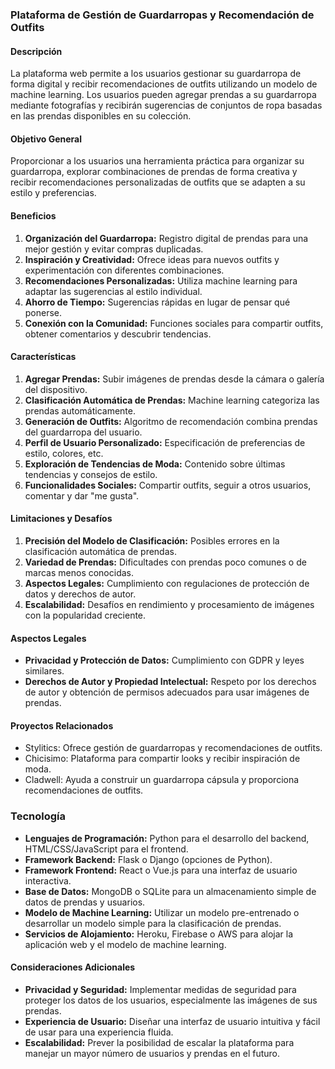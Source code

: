 ### Plataforma de Gestión de Guardarropas y Recomendación de Outfits

#### Descripción
La plataforma web permite a los usuarios gestionar su guardarropa de forma digital y recibir recomendaciones de outfits utilizando un modelo de machine learning. Los usuarios pueden agregar prendas a su guardarropa mediante fotografías y recibirán sugerencias de conjuntos de ropa basadas en las prendas disponibles en su colección.

#### Objetivo General
Proporcionar a los usuarios una herramienta práctica para organizar su guardarropa, explorar combinaciones de prendas de forma creativa y recibir recomendaciones personalizadas de outfits que se adapten a su estilo y preferencias.

#### Beneficios
1. **Organización del Guardarropa:** Registro digital de prendas para una mejor gestión y evitar compras duplicadas.
2. **Inspiración y Creatividad:** Ofrece ideas para nuevos outfits y experimentación con diferentes combinaciones.
3. **Recomendaciones Personalizadas:** Utiliza machine learning para adaptar las sugerencias al estilo individual.
4. **Ahorro de Tiempo:** Sugerencias rápidas en lugar de pensar qué ponerse.
5. **Conexión con la Comunidad:** Funciones sociales para compartir outfits, obtener comentarios y descubrir tendencias.

#### Características
1. **Agregar Prendas:** Subir imágenes de prendas desde la cámara o galería del dispositivo.
2. **Clasificación Automática de Prendas:** Machine learning categoriza las prendas automáticamente.
3. **Generación de Outfits:** Algoritmo de recomendación combina prendas del guardarropa del usuario.
4. **Perfil de Usuario Personalizado:** Especificación de preferencias de estilo, colores, etc.
5. **Exploración de Tendencias de Moda:** Contenido sobre últimas tendencias y consejos de estilo.
6. **Funcionalidades Sociales:** Compartir outfits, seguir a otros usuarios, comentar y dar "me gusta".

#### Limitaciones y Desafíos
1. **Precisión del Modelo de Clasificación:** Posibles errores en la clasificación automática de prendas.
2. **Variedad de Prendas:** Dificultades con prendas poco comunes o de marcas menos conocidas.
3. **Aspectos Legales:** Cumplimiento con regulaciones de protección de datos y derechos de autor.
4. **Escalabilidad:** Desafíos en rendimiento y procesamiento de imágenes con la popularidad creciente.

#### Aspectos Legales
- **Privacidad y Protección de Datos:** Cumplimiento con GDPR y leyes similares.
- **Derechos de Autor y Propiedad Intelectual:** Respeto por los derechos de autor y obtención de permisos adecuados para usar imágenes de prendas.

#### Proyectos Relacionados
- Stylitics: Ofrece gestión de guardarropas y recomendaciones de outfits.
- Chicisimo: Plataforma para compartir looks y recibir inspiración de moda.
- Cladwell: Ayuda a construir un guardarropa cápsula y proporciona recomendaciones de outfits.

### Tecnología

- **Lenguajes de Programación:** Python para el desarrollo del backend, HTML/CSS/JavaScript para el frontend.
- **Framework Backend:** Flask o Django (opciones de Python).
- **Framework Frontend:** React o Vue.js para una interfaz de usuario interactiva.
- **Base de Datos:** MongoDB o SQLite para un almacenamiento simple de datos de prendas y usuarios.
- **Modelo de Machine Learning:** Utilizar un modelo pre-entrenado o desarrollar un modelo simple para la clasificación de prendas.
- **Servicios de Alojamiento:** Heroku, Firebase o AWS para alojar la aplicación web y el modelo de machine learning.

#### Consideraciones Adicionales
- **Privacidad y Seguridad:** Implementar medidas de seguridad para proteger los datos de los usuarios, especialmente las imágenes de sus prendas.
- **Experiencia de Usuario:** Diseñar una interfaz de usuario intuitiva y fácil de usar para una experiencia fluida.
- **Escalabilidad:** Prever la posibilidad de escalar la plataforma para manejar un mayor número de usuarios y prendas en el futuro.
